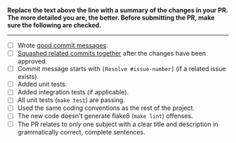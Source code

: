 **Replace the text above the line with a summary of the changes in your PR.
The more detailed you are, the better. Before submitting the PR, make sure the following are checked.**

-----------------

* [ ] Wrote [good commit messages][1].
* [ ] [Squashed related commits together][2] after the changes have been approved.
* [ ] Commit message starts with `[Resolve #issue-number]` (if a related issue exists).
* [ ] Added unit tests.
* [ ] Added integration tests (if applicable).
* [ ] All unit tests (`make test`) are passing.
* [ ] Used the same coding conventions as the rest of the project.
* [ ] The new code doesn't generate flake8 (`make lint`) offenses.
* [ ] The PR relates to *only* one subject with a clear title
  and description in grammatically correct, complete sentences.

[1]: http://chris.beams.io/posts/git-commit/
[2]: https://github.com/todotxt/todo.txt-android/wiki/Squash-All-Commits-Related-to-a-Single-Issue-into-a-Single-Commit
